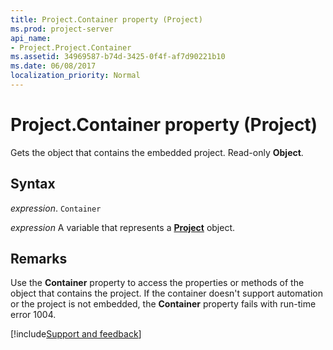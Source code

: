 ```yaml
---
title: Project.Container property (Project)
ms.prod: project-server
api_name:
- Project.Project.Container
ms.assetid: 34969587-b74d-3425-0f4f-af7d90221b10
ms.date: 06/08/2017
localization_priority: Normal
---
```



# Project.Container property (Project)

Gets the object that contains the embedded project. Read-only  **Object**.


## Syntax

_expression_. `Container`

_expression_ A variable that represents a **[Project](project.project.md)** object.


## Remarks

Use the  **Container** property to access the properties or methods of the object that contains the project. If the container doesn't support automation or the project is not embedded, the **Container** property fails with run-time error 1004.

[!include[Support and feedback](~/includes/feedback-boilerplate.md)]